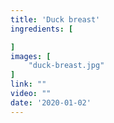 ```yaml
---
title: 'Duck breast'
ingredients: [

]
images: [
    "duck-breast.jpg"
]
link: ""
video: ""
date: '2020-01-02'
---
```


